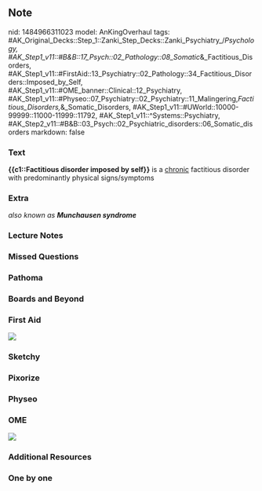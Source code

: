 ## Note
nid: 1484966311023
model: AnKingOverhaul
tags: #AK_Original_Decks::Step_1::Zanki_Step_Decks::Zanki_Psychiatry_/_Psychology, #AK_Step1_v11::#B&B::17_Psych::02_Pathology::08_Somatic_&_Factitious_Disorders, #AK_Step1_v11::#FirstAid::13_Psychiatry::02_Pathology::34_Factitious_Disorders::Imposed_by_Self, #AK_Step1_v11::#OME_banner::Clinical::12_Psychiatry, #AK_Step1_v11::#Physeo::07_Psychiatry::02_Psychiatry::11_Malingering,_Factitious_Disorders,_&_Somatic_Disorders, #AK_Step1_v11::#UWorld::10000-99999::11000-11999::11792, #AK_Step1_v11::^Systems::Psychiatry, #AK_Step2_v11::#B&B::03_Psych::02_Psychiatric_disorders::06_Somatic_disorders
markdown: false

### Text
<div>
  <b>{{c1::</b><b>Factitious disorder imposed by self</b><b>}}</b>
  is a <u>chronic</u> factitious disorder with predominantly
  physical signs/symptoms
</div>

### Extra
<i>also known as</i> <b><i>Munchausen syndrome</i></b>

### Lecture Notes


### Missed Questions


### Pathoma


### Boards and Beyond


### First Aid
<img src="tmpS2OzyI.png">

### Sketchy


### Pixorize


### Physeo


### OME
<div class="ome-widget">
  <a href=
  "https://onlinemeded.org/spa/psychiatry?ref=anki"><img src=
  "_OME_AnkiFlashcards_Topic_3.png"></a>
</div>

### Additional Resources


### One by one

